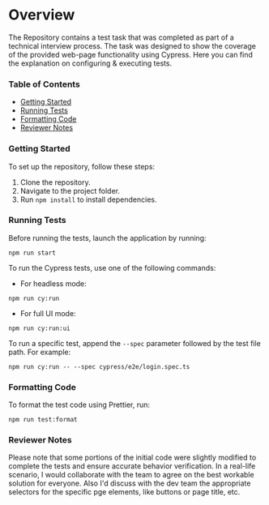 # Overview
The Repository contains a test task that was completed as part of a technical interview process. The task was designed to show the coverage of the provided web-page functionality using Cypress. Here you can find the explanation on configuring & executing tests.

### Table of Contents

- [Getting Started](#getting-started)
- [Running Tests](#running-tests)
- [Formatting Code](#formatting-code)
- [Reviewer Notes](#reviewer-notes)

### Getting Started

To set up the repository, follow these steps:

1. Clone the repository.
2. Navigate to the project folder.
3. Run `npm install` to install dependencies.

### Running Tests

Before running the tests, launch the application by running:

`npm run start`

To run the Cypress tests, use one of the following commands:

- For headless mode:

`npm run cy:run`

- For full UI mode:

`npm run cy:run:ui`

To run a specific test, append the `--spec` parameter followed by the test file path.
For example:

`npm run cy:run -- --spec cypress/e2e/login.spec.ts`

### Formatting Code

To format the test code using Prettier, run:

`npm run test:format`

### Reviewer Notes

Please note that some portions of the initial code were slightly modified to complete the tests and ensure accurate behavior verification. In a real-life scenario, I would collaborate with the team to agree on the best workable solution for everyone. Also I'd discuss with the dev team the appropriate selectors for the specific pge elements, like buttons or page title, etc.